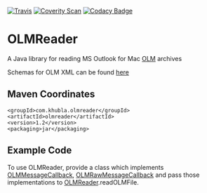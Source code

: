 [![Travis](https://travis-ci.org/teverett/OLMReader.svg?branch=master)](https://travis-ci.org/teverett/OLMReader)
[![Coverity Scan](https://img.shields.io/coverity/scan/3997.svg)](https://scan.coverity.com/projects/teverett-olmreader)
[![Codacy Badge](https://api.codacy.com/project/badge/Grade/7c1ef374e6fb42408e915a849c498798)](https://www.codacy.com/app/teverett/OLMReader?utm_source=github.com&amp;utm_medium=referral&amp;utm_content=teverett/OLMReader&amp;utm_campaign=Badge_Grade)

# OLMReader

A Java library for reading MS Outlook for Mac [OLM](https://support.office.com/en-us/article/Export-or-manually-archive-Outlook-items-281a62bf-cc42-46b1-9ad5-6bda80ca3106) archives

Schemas for OLM XML can be found [here](https://github.com/teverett/OLMReader/blob/master/src/main/resources/)

Maven Coordinates
-------------------

```
<groupId>com.khubla.olmreader</groupId>
<artifactId>olmreader</artifactId>
<version>1.2</version>
<packaging>jar</packaging>
```

Example Code
-------------------

To use OLMReader, provide a class which implements [OLMMessageCallback](https://github.com/teverett/OLMReader/blob/master/src/main/java/com/khubla/olmreader/olm/OLMMessageCallback.java), [OLMRawMessageCallback](https://github.com/teverett/OLMReader/blob/master/src/main/java/com/khubla/olmreader/olm/OLMRawMessageCallback.java) and pass those implementations to [OLMReader](https://github.com/teverett/OLMReader/blob/master/src/main/java/com/khubla/olmreader/olm/OLMFile.java).readOLMFile.



